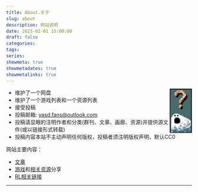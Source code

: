 ```yaml
---
title: About.关于
slug: about
description: 网站说明
date: 2023-02-01 15:00:00
draft: false
categories:
tags:
series:
showmeta: true
showmetadates: true
showmetalinks: true
---
```


<img src="/assets/img/dt1.png" alt="幽灵问号"  style="float:right; height:120px">

- 维护了一个网盘
- 维护了一个游戏列表和一个资源列表
- 接受投稿
- 投稿邮箱: yasd.fans@outlook.com
- 投稿请显眼的注明作者和分类(群刊、文章、画廊、资源)并提供源文件(或以链接形式转载)
- 投稿内容本站不主动声明任何版权，投稿者须注明版权声明，默认CC0


网站主要内容：
- [文章](/posts/postsnav)
- [游戏](/posts/links/#roguelikes--游戏列表下载)和[相关资源](/posts/links/#roguelike-resource--rl相关资源)分享
- [RL相关链接](/posts/links)

---